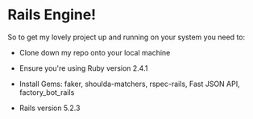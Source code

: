 # Rails Engine!

So to get my lovely project up and running on your system you need to:

* Clone down my repo onto your local machine

* Ensure you're using Ruby version 2.4.1

* Install Gems: faker, shoulda-matchers, rspec-rails, Fast JSON API, factory_bot_rails

* Rails version 5.2.3
